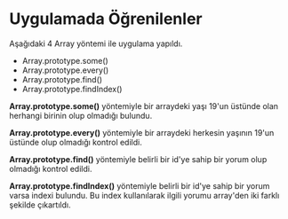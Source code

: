 # Uygulamada Öğrenilenler

Aşağıdaki 4 Array yöntemi ile uygulama yapıldı.

- Array.prototype.some()
- Array.prototype.every()
- Array.prototype.find()
- Array.prototype.findIndex()

**Array.prototype.some()** yöntemiyle bir arraydeki yaşı 19'un üstünde olan herhangi birinin olup olmadığı bulundu.

**Array.prototype.every()** yöntemiyle bir arraydeki herkesin yaşının 19'un üstünde olup olmadığı kontrol edildi.

**Array.prototype.find()** yöntemiyle belirli bir id'ye sahip bir yorum olup olmadığı kontrol edildi.

**Array.prototype.findIndex()** yöntemiyle belirli bir id'ye sahip bir yorum varsa indexi bulundu.
Bu index kullanılarak ilgili yorumu array'den iki farklı şekilde çıkartıldı.
